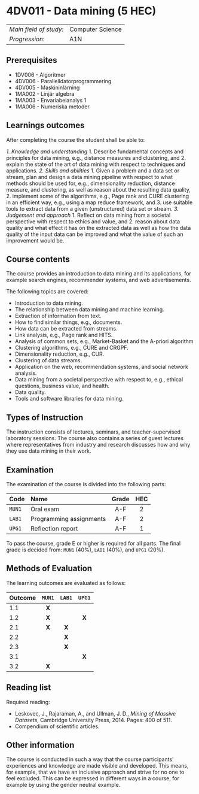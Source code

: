 # 4DV011 - Data mining (5 HEC)

|     |     |
| --- | --- | 
| *Main field of study*: | Computer Science | 
| *Progression*: | A1N | 

## Prerequisites

- 1DV006 - Algoritmer
- 4DV006 - Parallelldatorprogrammering
- 4DV005 - Maskininlärning
- 1MA002 - Linjär algebra
- 1MA003 - Envariabelanalys 1
- 1MA006 - Numeriska metoder

## Learnings outcomes

After completing the course the student shall be able to:

*1. Knowledge and understanding*
	1. Describe fundamental concepts and principles for data mining, e.g., distance measures and clustering, and
	2. explain the state of the art of data mining with respect to techniques and applications.
*2.	Skills and abilities*
	1. Given a problem and a data set or stream, plan and design a data mining pipeline with respect to what methods should be used for, e.g., dimensionality reduction, distance measure, and clustering, as well as reason about the resulting data quality, 
	2. implement some of the algorithms, e.g., Page rank and CURE clustering in an efficient way, e.g., using a map reduce framework, and
	3. use suitable tools to extract data from a given (unstructured) data set or stream.
*3.	Judgement and approach*
	1. Reflect on data mining from a societal perspective with respect to ethics and value, and
	2. reason about data quality and what effect it has on the extracted data as well as how the data quality of the input data can be improved and what the value of such an improvement would be.

## Course contents

The course provides an introduction to data mining and its applications, for example search engines, recommender systems, and web advertisements. 

The following topics are covered:

- Introduction to data mining.
- The relationship between data mining and machine learning.
- Extraction of information from text.
- How to find similar things, e.g., documents.
- How data can be extracted from streams.
- Link analysis, e.g., Page rank and HITS.
- Analysis of common sets, e.g., Market-Basket and the A-priori algorithm
- Clustering algorithms, e.g., CURE and CRGPF.
- Dimensionality reduction, e.g., CUR.
- Clustering of data streams.
- Application on the web, recommendation systems, and social network analysis.
- Data mining from a societal perspective with respect to, e.g., ethical questions, business value, and health.
- Data quality.
- Tools and software libraries for data mining.

## Types of Instruction

The instruction consists of lectures, seminars, and teacher-supervised laboratory sessions. The course also contains a series of guest lectures where representatives from industry and research discusses how and why they use data mining in their work.

## Examination

The examination of the course is divided into the following parts:

| Code | Name             | Grade | HEC | 
| :--- | :-------------------- | :---: | :---: |
|`MUN1`| Oral exam        | A-F   | 2     |  
|`LAB1`| Programming assignments | A-F   | 2     |  
|`UPG1`| Reflection report      | A-F   | 1     |  

To pass the course, grade E or higher is required for all parts. The final grade is decided from: `MUN1` (40%), `LAB1` (40%), and `UPG1` (20%).

## Methods of Evaluation

The learning outcomes are evaluated as follows:

| Outcome |`MUN1` |`LAB1` |`UPG1` |
| :--------- | :---: | :---: | :---: |
| 1.1        | **X** |       |       |
| 1.2        | **X** |       | **X** |
| 2.1        | **X** | **X** |       |
| 2.2        |       | **X** |       |
| 2.3        |       | **X** |       |
| 3.1        |       |       | **X** |
| 3.2        | **X** |       |       | 

## Reading list

Required reading:

- Leskovec, J., Rajaraman, A., and Ullman, J. D., *Mining of Massive Datasets*, Cambridge University Press, 2014. Pages: 400 of 511.
- Compendium of scientific articles.

## Other information

The course is conducted in such a way that the course participants' experiences and knowledge are made visible and developed. This means, for example, that we have an inclusive approach and strive for no one to feel excluded. This can be expressed in different ways in a course, for example by using the gender neutral example.